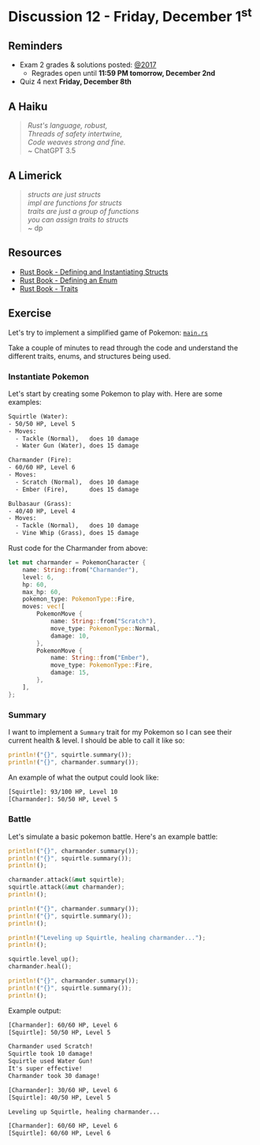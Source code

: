# Discussion 12 - Friday, December 1<sup>st</sup>

## Reminders

- Exam 2 grades & solutions posted: [@2017](https://piazza.com/class/lkimk0rc39wfi/post/2017)
  - Regrades open until **11:59 PM tomorrow, December 2nd**
- Quiz 4 next **Friday, December 8th**

## A Haiku

> _Rust's language, robust,_ \
> _Threads of safety intertwine,_ \
> _Code weaves strong and fine._ \
> ~ ChatGPT 3.5

## A Limerick

> _structs are just structs_ \
> _impl are functions for structs_ \
> _traits are just a group of functions_ \
> _you can assign traits to structs_ \
> ~ dp

## Resources

- [Rust Book - Defining and Instantiating Structs](https://doc.rust-lang.org/book/ch05-01-defining-structs.html)
- [Rust Book - Defining an Enum](https://doc.rust-lang.org/book/ch06-01-defining-an-enum.html)
- [Rust Book - Traits](https://doc.rust-lang.org/book/ch10-02-traits.html)

## Exercise

Let's try to implement a simplified game of Pokemon: [`main.rs`](./src/main.rs)

Take a couple of minutes to read through the code and understand the different traits, enums, and structures being used.

### Instantiate Pokemon

Let's start by creating some Pokemon to play with. Here are some examples:

```txt
Squirtle (Water):
- 50/50 HP, Level 5
- Moves:
  - Tackle (Normal),   does 10 damage
  - Water Gun (Water), does 15 damage

Charmander (Fire):
- 60/60 HP, Level 6
- Moves:
  - Scratch (Normal),  does 10 damage
  - Ember (Fire),      does 15 damage

Bulbasaur (Grass):
- 40/40 HP, Level 4
- Moves:
  - Tackle (Normal),   does 10 damage
  - Vine Whip (Grass), does 15 damage
```

Rust code for the Charmander from above:

```rust
let mut charmander = PokemonCharacter {
    name: String::from("Charmander"),
    level: 6,
    hp: 60,
    max_hp: 60,
    pokemon_type: PokemonType::Fire,
    moves: vec![
        PokemonMove {
            name: String::from("Scratch"),
            move_type: PokemonType::Normal,
            damage: 10,
        },
        PokemonMove {
            name: String::from("Ember"),
            move_type: PokemonType::Fire,
            damage: 15,
        },
    ],
};
```

### Summary

I want to implement a `Summary` trait for my Pokemon so I can see their current health & level. I should be able to call it like so:

```rust
println!("{}", squirtle.summary());
println!("{}", charmander.summary());
```

An example of what the output could look like:

```bash
[Squirtle]: 93/100 HP, Level 10
[Charmander]: 50/50 HP, Level 5
```

### Battle

Let's simulate a basic pokemon battle. Here's an example battle:

```rust
println!("{}", charmander.summary());
println!("{}", squirtle.summary());
println!();

charmander.attack(&mut squirtle);
squirtle.attack(&mut charmander);
println!();

println!("{}", charmander.summary());
println!("{}", squirtle.summary());
println!();

println!("Leveling up Squirtle, healing charmander...");
println!();

squirtle.level_up();
charmander.heal();

println!("{}", charmander.summary());
println!("{}", squirtle.summary());
println!();
```

Example output:

```txt
[Charmander]: 60/60 HP, Level 6
[Squirtle]: 50/50 HP, Level 5

Charmander used Scratch!
Squirtle took 10 damage!
Squirtle used Water Gun!
It's super effective!
Charmander took 30 damage!

[Charmander]: 30/60 HP, Level 6
[Squirtle]: 40/50 HP, Level 5

Leveling up Squirtle, healing charmander...

[Charmander]: 60/60 HP, Level 6
[Squirtle]: 60/60 HP, Level 6
```
